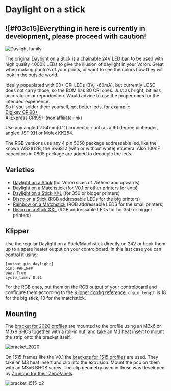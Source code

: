 # Daylight on a stick

## ![#f03c15]Everything in here is currently in development, please proceed with caution!

![Daylight family](./images/Daylight.png)

The original Daylight on a Stick is a chainable 24V LED bar, to be used with high quality 4000K LEDs to give the illusion of daylight in your Voron. Great when making photo's of your prints, or want to see the colors how they will look in the outside world.  

Ideally popuplated with 90+ CRI LEDs (3V, ~60mA), but currently LCSC does not carry those, so the BOM has 80 CRI ones. Just as bright, bit less accurate color reproduction. Would advice to use the proper ones for the intended experience.  
So if you solder them yourself, get better leds, for example:  
[Digikey CRI90+](https://www.digikey.com/en/products/detail/JB2835AWT-W-U40GA0000-N0000001/2138-JB2835AWT-W-U40GA0000-N0000001CT-ND/10820479)  
[AliExpress CRI95+](https://www.aliexpress.com/item/4000389792048.html) (non affiliate link)

Use any angled 2.54mm(0.1") connector such as a 90 degree pinheader, angled JST-XH or Molex KK254.

The RGB versions use any 4 pin 5050 package addressable led, like the known WS2812B, the SK6812 (with or without white) etcetera. Also 100nF capacitors in 0805 package are added to decouple the leds.

## Varieties

- [Daylight on a Stick](./Daylight_on_a_stick/) (for Voron sizes of 250mm and upwards)
- [Daylight on a Matchstick](./Daylight_on_a_matchstick/) (for V0.1 or other printers for ants)
- [Daylight on a Stick XXL](./Daylight_on_a_stick_XXL/) (for 350 or bigger printers)
- [Disco on a Stick](./Disco_on_a_stick/) (RGB addressable LEDs for the big printers)
- [Rainbow on a Matchstick](./Rainbow_on_a_matchstick/) (RGB addressable LEDS for the small printers)
- [Disco on a Stick XXL](./Disco_on_a_stick_XXL/) (RGB addressable LEDs for for 350 or bigger printers)

## Klipper
Use the regular Daylight on a Stick/Matchstick directly on 24V or hook them up to a spare heater output on your controlboard. In this last case you can control it using:

```
[output_pin daylight]
pin: ##PIN##
pwm: True
cycle_time: 0.01
```

For the RGB ones, put them on the RGB output of your controlboard and configure them according to the [Klipper config reference](https://www.klipper3d.org/Config_Reference.html#neopixel). `chain_length` is 18 for the big stick, 10 for the matchstick.

## Mounting

The [bracket for 2020 profiles](./STL/Brackets_2020.stl) are mounted to the profile using an M3x6 or M3x8 SHCS together with a roll-in nut, and take an M3 heat insert to mount the strip onto the bracket itself.  

![bracket_2020](./images/Brackets_2020.png)
  
On 1515 frames like the V0.1 the [brackets for 1515 profiles](./STL/Brackets_1515_x2.stl) are used. They take an M3 heat insert and clip into the extrusion. Mount the pcb on them with an M3x6 BHCS screw.
The clip geometry used in these was developed by [Zruncho for their ZeroPanels](https://github.com/zruncho3d/ZeroPanels).  
  
![bracket_1515_x2](./images/Brackets_1515x2.png)